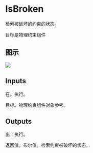 # IsBroken

检索被破坏的约束的状态。

目标是物理约束组件

## 图示

![]($-20221218-20205777.png)

## Inputs

在。执行。

目标。物理约束组件对象参考。  

## Outputs

出：执行。

返回值。布尔值。检索约束被破坏的状态。
